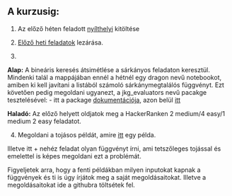 ## A kurzusig:
1. Az előző héten feladott [nyílthelyi](https://docs.google.com/forms/d/e/1FAIpQLSeOWTZbJUrvUzYnHqi4HJFhD3q0m8t3dblG9XgqT4Xbrkp6Aw/viewform?usp=sf_link) kitöltése

2. [Előző heti feladatok](./into_course_07.md) lezárása.

3. 
**Alap:** A bineáris keresés átsimétlése a sárkányos feladaton keresztül. Mindenki talál a mappájában ennél a hétnél egy dragon
nevű notebookot, amiben ki kell javítani a listából számoló sárkánymegtalálós függvényt. Ezt követően pedig megoldani ugyanezt, a jkg_evaluators nevű pacakge tesztelésével:
    - itt a package [dokumentációja](https://jkg-evaluators.readthedocs.io/en/latest/), 
azon belül [itt](https://jkg-evaluators.readthedocs.io/en/latest/notebooks/001-dragonfind.html) 

**Haladó:** Az előző helyett oldjatok meg a HackerRanken 2 medium/4 easy/1 medium 2 easy feladatot. 

4. Megoldani a tojásos példát, amire 
[itt](https://jkg-evaluators.readthedocs.io/en/latest/notebooks/002-dropping-the-egg.html) 
egy példa. 

 Illetve itt + nehéz feladat olyan függvényt írni, ami tetszőleges tojással és emelettel is képes megoldani ezt a problémát.

 Figyeljetek arra, hogy a fenti példákban milyen inputokat kapnak a függvények és ti is úgy írjátok meg a saját megoldásaitokat. Illetve a megoldásaitokat ide a githubra töltsétek fel.
